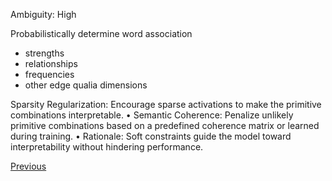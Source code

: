 Ambiguity: High

Probabilistically determine word association
- strengths
- relationships
- frequencies
- other edge qualia dimensions

Sparsity Regularization: Encourage sparse activations to make the primitive combinations interpretable.
	• Semantic Coherence: Penalize unlikely primitive combinations based on a predefined coherence matrix or learned during training.
	• Rationale: Soft constraints guide the model toward interpretability without hindering performance.

[Previous](Ontology-Edge-Representation)
